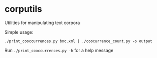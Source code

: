 corputils
=========

Utilities for manipulating text corpora

Simple usage:

`./print_cooccurrences.py bnc.xml | ./coocurrence_count.py -o output`

Run 
`./print_cooccurrences.py -h`
for a help message
